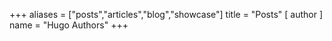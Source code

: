 +++
aliases = ["posts","articles","blog","showcase"]
title = "Posts"
[ author ]
  name = "Hugo Authors"
+++